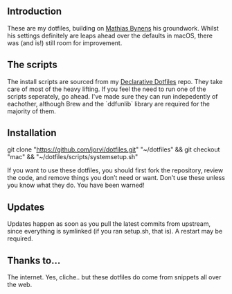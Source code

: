 ## Introduction

These are my dotfiles, building on [Mathias Bynens](https://github.com/mathiasbynens/dotfiles) his groundwork. Whilst his settings definitely are leaps ahead over the defaults in macOS, there was (and is!) still room for improvement.

## The scripts

The install scripts are sourced from my [Declarative Dotfiles](https://github.com/jorvi/declarativedotfiles) repo. They take care of most of the heavy lifting.
If you feel the need to run one of the scripts seperately, go ahead. I've made sure they can run indepedently of eachother, although Brew and the \`ddfunlib\` library are required for the majority of them.

## Installation

git clone "https://github.com/jorvi/dotfiles.git" "\~/dotfiles" && git checkout "mac" && "\~/dotfiles/scripts/systemsetup.sh"

If you want to use these dotfiles, you should first fork the repository, review the code, and remove things you don’t need or want. Don’t use these unless you know what they do. You have been warned!

## Updates

Updates happen as soon as you pull the latest commits from upstream, since everything is symlinked (if you ran setup.sh, that is). A restart may be required.

## Thanks to…
The internet. Yes, cliche.. but these dotfiles do come from snippets all over the web.
